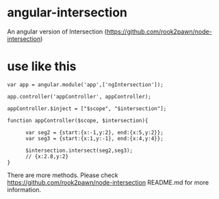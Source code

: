 # angular-intersection

An angular version of Intersection (https://github.com/rook2pawn/node-intersection)


use like this
===============

	var app = angular.module('app',['ngIntersection']);

	app.controller('appController', appController);

	appController.$inject = ["$scope", "$intersection"];

	function appController($scope, $intersection){

		  var seg2 = {start:{x:-1,y:2}, end:{x:5,y:2}};
		  var seg3 = {start:{x:1,y:-1}, end:{x:4,y:4}};

		  $intersection.intersect(seg2,seg3);
		  // {x:2.8,y:2}
	}


There are more methods.
Please check https://github.com/rook2pawn/node-intersection README.md for more information.
